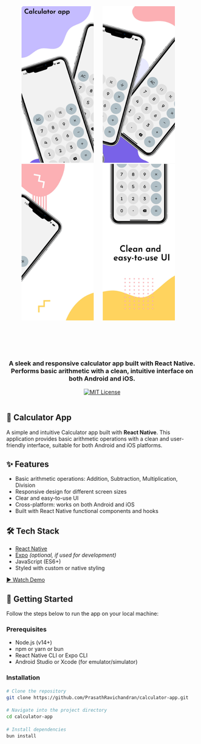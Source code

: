 
<div align="center">
  <img src="https://github.com/PrasathRavichandran/calculator-app/blob/main/assets/previewed/image1.jpeg" alt="Calculator Screenshot 1" width="190" style="margin-right: 20px;" />
  <img src="https://github.com/PrasathRavichandran/calculator-app/blob/main/assets/previewed/image2.jpeg" alt="Calculator Screenshot 2" width="190" style="margin-right: 20px;" />
  <img src="https://github.com/PrasathRavichandran/calculator-app/blob/main/assets/previewed/image3.jpeg" alt="Calculator Screenshot 3" width="190" style="margin-right: 20px;" />
  <img src="https://github.com/PrasathRavichandran/calculator-app/blob/main/assets/previewed/image4.jpeg" alt="Calculator Screenshot 4" width="190" style="margin-right: 20px;" />

</div>

<div align="center" style="margin-top: 100px;">
    <h3>A sleek and responsive calculator app built with React Native.</br>
Performs basic arithmetic with a clean, intuitive interface on both Android and iOS.</h3>
    <a href="https://github.com/PrasathRavichandran/calculator-app/blob/main/LICENSE">
        <img alt="MIT License" src="https://img.shields.io/badge/License-MIT-green.svg"/>
    </a>
</div>

</br>


## 📱 Calculator App

A simple and intuitive Calculator app built with **React Native**. This application provides basic arithmetic operations with a clean and user-friendly interface, suitable for both Android and iOS platforms.

## ✨ Features

- Basic arithmetic operations: Addition, Subtraction, Multiplication, Division
- Responsive design for different screen sizes
- Clear and easy-to-use UI
- Cross-platform: works on both Android and iOS
- Built with React Native functional components and hooks


## 🛠️ Tech Stack

- [React Native](https://reactnative.dev/)
- [Expo](https://expo.dev/) *(optional, if used for development)*
- JavaScript (ES6+)
- Styled with custom or native styling

<a href="https://github.com/PrasathRavichandran/calculator-app/blob/main/assets/Simulator%20Screen%20Recording%20-%20iPhone%2016%20Plus%20-%202025-05-18%20at%2013.31.12.mp4" target="_blank">
  <p>▶️ Watch Demo</p>
</a>

## 🚀 Getting Started

Follow the steps below to run the app on your local machine:

### Prerequisites

- Node.js (v14+)
- npm or yarn or bun
- React Native CLI or Expo CLI
- Android Studio or Xcode (for emulator/simulator)

### Installation

```bash
# Clone the repository
git clone https://github.com/PrasathRavichandran/calculator-app.git

# Navigate into the project directory
cd calculator-app

# Install dependencies
bun install



